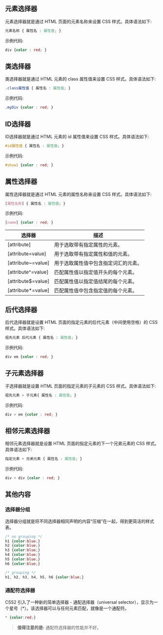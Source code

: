 ## 元素选择器

元素选择器就是通过 HTML 页面的元素名称来设置 CSS 样式。具体语法如下:

```css
元素名称 { 属性名 : 属性值; }
```

示例代码:

```css
div {color : red; }
```

## 类选择器

类选择器就是通过 HTML 元素的 class 属性值来设置 CSS 样式。具体语法如下:

```css
.class属性值 { 属性名 : 属性值; }
```

示例代码:

```css
.myDiv {color : red; }
```

## ID选择器

ID选择器就是通过 HTML 元素的 id 属性值来设置 CSS 样式。具体语法如下:

```css
#id属性值 { 属性名 : 属性值; }
```

示例代码:

```css
#show1 {color : red; }
```

## 属性选择器

属性选择器就是通过 HTML 元素的属性名称来设置 CSS 样式。具体语法如下:

```css
[属性名称] { 属性名 : 属性值; }
```

示例代码:

```css
[name] {color : red; }
```

| 选择器 | 描述 |
| --- | --- |
| [attribute] | 用于选取带有指定属性的元素。|
| [attribute=value] | 用于选取带有指定属性和值的元素。|
| [attribute~=value] | 用于选取属性值中包含指定词汇的元素。|
| [attribute^=value] | 匹配属性值以指定值开头的每个元素。|
| [attribute$=value] | 匹配属性值以指定值结尾的每个元素。|
| [attribute*=value] | 匹配属性值中包含指定值的每个元素。|

## 后代选择器

后代选择器就是设置 HTML 页面的指定元素的后代元素（中间使用空格）的 CSS 样式。具体语法如下:

```css
祖先元素 后代元素 { 属性名 : 属性值; }
```

示例代码:

```css
div em {color : red; }
```

## 子元素选择器

子选择器就是设置 HTML 页面的指定元素的子元素的 CSS 样式。具体语法如下:

```css
祖先元素 > 子元素{ 属性名 : 属性值; }
```

示例代码:

```css
div > em {color : red; }
```

## 相邻元素选择器

相邻元素选择器就是设置 HTML 页面的指定元素的下一个兄弟元素的 CSS 样式。具体语法如下:

```css
指定元素 + 兄弟元素 { 属性名 : 属性值; }
```

示例代码:

```css
div + div {color : red; }
```

## 其他内容

### 选择器分组

选择器分组就是将不同选择器相同声明的内容“压缩”在一起，得到更简洁的样式表。

```css
/* no grouping */h1 {color:blue;}h2 {color:blue;}h3 {color:blue;}h4 {color:blue;}h5 {color:blue;}h6 {color:blue;}/* grouping */h1, h2, h3, h4, h5, h6 {color:blue;}
```

### 通配符选择器

CSS2 引入了一种新的简单选择器 - 通配选择器（universal selector），显示为一个星号（*）。该选择器可以与任何元素匹配，就像是一个通配符。

```css
* {color:red;}
```

> **值得注意的是:** 通配符选择器的性能并不好。